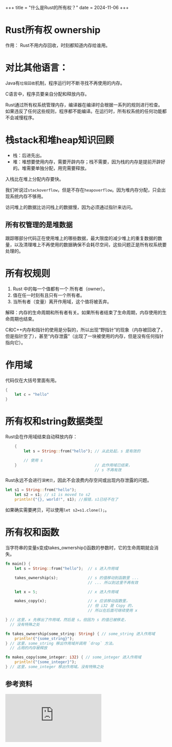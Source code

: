 +++
title = "什么是Rust的所有权？"
date = 2024-11-06
+++

# Rust所有权 ownership

作用：
Rust不用内存回收，时刻都知道内存给谁用。

# 对比其他语言：
Java有`垃圾回收`机制，程序运行时不断寻找不再使用的内存。

C语言中，程序员要亲自分配和释放内存。

Rust通过所有权系统管理内存，编译器在编译时会根据一系列的规则进行检查。如果违反了任何这些规则，程序都不能编译。在运行时，所有权系统的任何功能都不会减慢程序。

# 栈stack和堆heap知识回顾

- 栈：后进先出。
- 堆：堆想要使用内存，需要开辟内存；栈不需要，因为栈的内存是提前开辟好的。堆需要单独分配，用完需要释放。

入栈比在堆上分配内存要快。

我们听说过`stackoverflow`，但是不存在`heapoverflow`。因为堆内存分配，只会出现系统内存不够用。

访问堆上的数据比访问栈上的数据慢，因为必须通过指针来访问。

## 所有权管理的是堆数据

跟踪哪部分代码正在使用堆上的哪些数据，最大限度的减少堆上的重复数据的数量，以及清理堆上不再使用的数据确保不会耗尽空间，这些问题正是所有权系统要处理的。

# 所有权规则

1. Rust 中的每一个值都有一个 所有者（owner）。
2. 值在任一时刻有且只有一个所有者。
3. 当所有者（变量）离开作用域，这个值将被丢弃。

解释：内存的生命周期和所有者有关。如果所有者结束了生命周期，内存使用的生命周期也结束。

C和C++内存和指针的使用是分裂的，所以出现“野指针”的现象（内存被回收了，但是指针空了），甚至“内存泄露”（出现了一块被使用的内存，但是没有任何指针指向它）。

# 作用域
代码仅在大括号里面有用。
```rust
{
    let c = "hello"
}
```

# 所有权和string数据类型

Rust会在作用域结束自动释放内存：

```rust
    {
        let s = String::from("hello"); // 从此处起，s 是有效的

        // 使用 s
    }                                  // 此作用域已结束，
                                       // s 不再有效
```

Rust永远不会进行`深拷贝`，因此不会浪费内存空间或出现内存泄露的问题。

```rust
let s1 = String::from("hello");
    let s2 = s1; // s1 is moved to s2
    println!("{}, world!", s1); //报错，s1已经不在了
```

如果确实需要拷贝，可以使用`let s2=s1.clone();`。


# 所有权和函数

当字符串的变量s变成takes_ownership()函数的参数时，它的生命周期就会消失。

```rust
fn main() {
    let s = String::from("hello");  // s 进入作用域

    takes_ownership(s);             // s 的值移动到函数里 ...
                                    // ... 所以到这里不再有效

    let x = 5;                      // x 进入作用域

    makes_copy(x);                  // x 应该移动函数里，
                                    // 但 i32 是 Copy 的，
                                    // 所以在后面可继续使用 x

} // 这里，x 先移出了作用域，然后是 s。但因为 s 的值已被移走，
  // 没有特殊之处

fn takes_ownership(some_string: String) { // some_string 进入作用域
    println!("{some_string}");
} // 这里，some_string 移出作用域并调用 `drop` 方法。
  // 占用的内存被释放

fn makes_copy(some_integer: i32) { // some_integer 进入作用域
    println!("{some_integer}");
} // 这里，some_integer 移出作用域。没有特殊之处
```

## 参考资料
![Rust所有权知识](https://kaisery.github.io/trpl-zh-cn/ch04-01-what-is-ownership.html)

